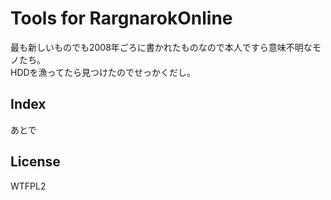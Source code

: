 Tools for RargnarokOnline
=========================

最も新しいものでも2008年ごろに書かれたものなので本人ですら意味不明なモノたち。  
HDDを漁ってたら見つけたのでせっかくだし。

## Index

あとで

## License

WTFPL2
